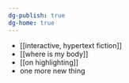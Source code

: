 ```yaml
---
dg-publish: true
dg-home: true
---
```

- [[interactive, hypertext fiction]]
- [[where is my body]]
- [[on highlighting]] 
- one more new thing 